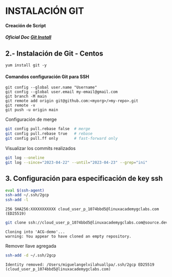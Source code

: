 # INSTALACIÓN GIT

#### Creación de Script
##### Oficial Doc **[Git Install](https://git-scm.com/book/en/v2/Getting-Started-Installing-Git/)**

## 2.- Instalación de Git - Centos
```console
yum install git -y
```
#### Comandos configuración Git para SSH
```console
git config --global user.name "Username"
git config --global user.email my-email@gmail.com
git branch -M main
git remote add origin git@github.com:<myorg>/>my-repo>.git
git remote -v
git push -u origin main
```
Configuración de merge
```sh
git config pull.rebase false  # merge
git config pull.rebase true   # rebase
git config pull.ff only       # fast-forward only
```
Visualizar los commits realizados
```sh
git log --oneline
git log --since="2023-04-22" --until="2023-04-23" --grep="ini" 
```

## 3. Configuración para especificación de key ssh
```sh
eval $(ssh-agent)
ssh-add ~/.ssh/2gcp
ssh-add -l
```
```console
256 SHA256:XXXXXXXXXXX cloud_user_p_1074bbd5@linuxacademygclabs.com (ED25519)
```
```sh
git clone ssh://cloud_user_p_1074bbd5@linuxacademygclabs.com@source.developers.google.com:2022/p/playground-s-11-ef434ec4/r/ACG-demo
```
```console
Cloning into 'ACG-demo'...
warning: You appear to have cloned an empty repository.
```
Remover llave agregada
```sh
ssh-add -d ~/.ssh/2gcp
```
```console
Identity removed: /Users/miguelangelvilahuallpa/.ssh/2gcp ED25519 (cloud_user_p_1074bbd5@linuxacademygclabs.com)
```
